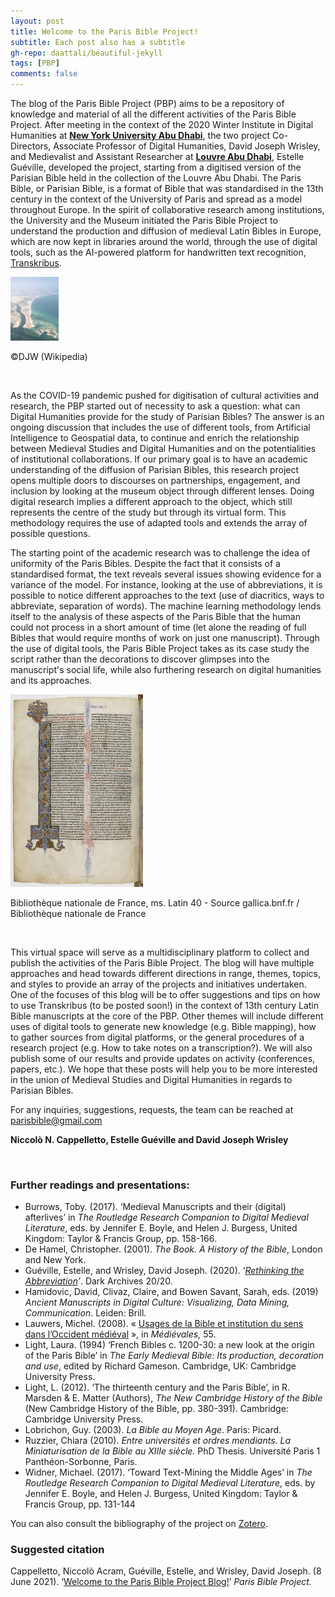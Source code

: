 ```yaml
---
layout: post
title: Welcome to the Paris Bible Project!
subtitle: Each post also has a subtitle
gh-repo: daattali/beautiful-jekyll
tags: [PBP]
comments: false
---
```


The blog of the Paris Bible Project (PBP) aims to be a repository of knowledge and material of all the different activities of the Paris Bible Project. After meeting in the context of the 2020 Winter Institute in Digital Humanities at **[New York University Abu Dhabi](https://nyuad.nyu.edu/en/)**, the two project Co-Directors, Associate Professor of Digital Humanities, David Joseph Wrisley, and Medievalist and Assistant Researcher at **[Louvre Abu Dhabi](https://www.louvreabudhabi.ae/)**, Estelle Guéville, developed the project, starting from a digitised version of the Parisian Bible held in the collection of the Louvre Abu Dhabi. The Paris Bible, or Parisian Bible, is a format of Bible that was standardised in the 13th century in the context of the University of Paris and spread as a model throughout Europe. In the spirit of collaborative research among institutions, the University and the Museum initiated the Paris Bible Project to understand the production and diffusion of medieval Latin Bibles in Europe, which are now kept in libraries around the world, through the use of digital tools, such as the AI-powered platform for handwritten text recognition, [Transkribus](https://readcoop.eu/transkribus/).

<img src="/assets/Al_Jubail_Saadiyat_Island_aerial_view.jpg" style="zoom:10%"/>

©DJW (Wikipedia)

<br>

As the COVID-19 pandemic pushed for digitisation of cultural activities and research, the PBP started out of necessity to ask a question: what can Digital Humanities provide for the study of Parisian Bibles? The answer is an ongoing discussion that includes the use of different tools, from Artificial Intelligence to Geospatial data, to continue and enrich the relationship between Medieval Studies and Digital Humanities and on the potentialities of institutional collaborations. If our primary goal is to have an academic understanding of the diffusion of Parisian Bibles, this research project opens multiple doors to discourses on partnerships, engagement, and inclusion by looking at the museum object through different lenses. Doing digital research implies a different approach to the object, which still represents the centre of the study but through its virtual form. This methodology requires the use of adapted tools and extends the array of possible questions. 

The starting point of the academic research was to challenge the idea of uniformity of the Paris Bibles. Despite the fact that it consists of a standardised format, the text reveals several issues showing evidence for a variance of the model. For instance, looking at the use of abbreviations, it is possible to notice different approaches to the text (use of diacritics, ways to abbreviate, separation of words). The machine learning methodology lends itself to the analysis of these aspects of the Paris Bible that the human could not process in a short amount of time (let alone the reading of full Bibles that would require months of work on just one manuscript). Through the use of digital tools, the Paris Bible Project takes as its case study the script rather than the decorations to discover glimpses into the manuscript's social life, while also furthering research on digital humanities and its approaches.



<img src="/assets/BnF_Latin40_Page_012.jpg" style="zoom:30%"/>

Bibliothèque nationale de France, ms. Latin 40 - Source gallica.bnf.fr / Bibliothèque nationale de France

<br>

This virtual space will serve as a multidisciplinary platform to collect and publish the activities of the Paris Bible Project. The blog will have multiple approaches and head towards different directions in range, themes, topics, and styles to provide an array of the projects and initiatives undertaken. One of the focuses of this blog will be to offer suggestions and tips on how to use Transkribus (to be posted soon!) in the context of 13th century Latin Bible manuscripts at the core of the PBP. Other themes will include different uses of digital tools to generate new knowledge (e.g. Bible mapping), how to gather sources from digital platforms, or the general procedures of a research project (e.g. How to take notes on a transcription?). We will also publish some of our results and provide updates on activity (conferences, papers, etc.). We hope that these posts will help you to be more interested in the union of Medieval Studies and Digital Humanities in regards to Parisian Bibles. 

For any inquiries, suggestions, requests, the team can be reached at [parisbible@gmail.com](mailto:parisbible@gmail.com)

**Niccolò N. Cappelletto, Estelle Guéville and David Joseph Wrisley**



<br>

### **Further readings and presentations:**

- Burrows, Toby. (2017). ‘Medieval Manuscripts and their (digital) afterlives’ in *The Routledge Research Companion to Digital Medieval Literature*, eds. by Jennifer E. Boyle, and Helen J. Burgess, United Kingdom: Taylor & Francis Group, pp. 158-166.
- De Hamel, Christopher. (2001). *The Book. A History of the Bible*, London and New York.
- Guéville, Estelle, and Wrisley, David Joseph. (2020).  ‘[*Rethinking the Abbreviation*](https://www.youtube.com/watch?v=p38lvPRRNmA)*’*. Dark Archives 20/20.
- Hamidovic, David, Clivaz, Claire, and Bowen Savant, Sarah, eds. (2019) *Ancient Manuscripts in Digital Culture: Visualizing, Data Mining, Communication*. Leiden: Brill.
- Lauwers, Michel. (2008). « [Usages de la Bible et institution du sens dans l’Occident médiéval](http://medievales.revues.org/5436) », in *Médiévales,* 55.
- Light, Laura. (1994) ‘French Bibles c. 1200-30: a new look at the origin of the Paris Bible’ in *The Early Medieval Bible: Its production, decoration and use*, edited by Richard Gameson. Cambridge, UK: Cambridge University Press.
- Light, L. (2012). ‘The thirteenth century and the Paris Bible’, in R. Marsden & E. Matter (Authors), *The New Cambridge History of the Bible* (New Cambridge History of the Bible, pp. 380-391). Cambridge: Cambridge University Press.
- Lobrichon, Guy. (2003). *La Bible au Moyen Age*. Paris: Picard.
- Ruzzier, Chiara (2010). *Entre universités et ordres mendiants. La Miniaturisation de la Bible au XIIIe siècle.* PhD Thesis. Université Paris 1 Panthéon-Sorbonne, Paris.
- Widner, Michael. (2017). ‘Toward Text-Mining the Middle Ages’ in *The Routledge Research Companion to Digital Medieval Literature*, eds. by Jennifer E. Boyle, and Helen J. Burgess, United Kingdom: Taylor & Francis Group, pp. 131-144

You can also consult the bibliography of the project on [Zotero](https://www.zotero.org/groups/2466765/paris_bible_project/library).




### **Suggested citation**

Cappelletto, Niccolò Acram, Guéville, Estelle, and Wrisley, David Joseph. (8 June 2021). ‘[Welcome to the Paris Bible Project Blog!](https://parisbible.github.io/2021-06-08-welcome-pbp/)’ *Paris Bible Project.*

